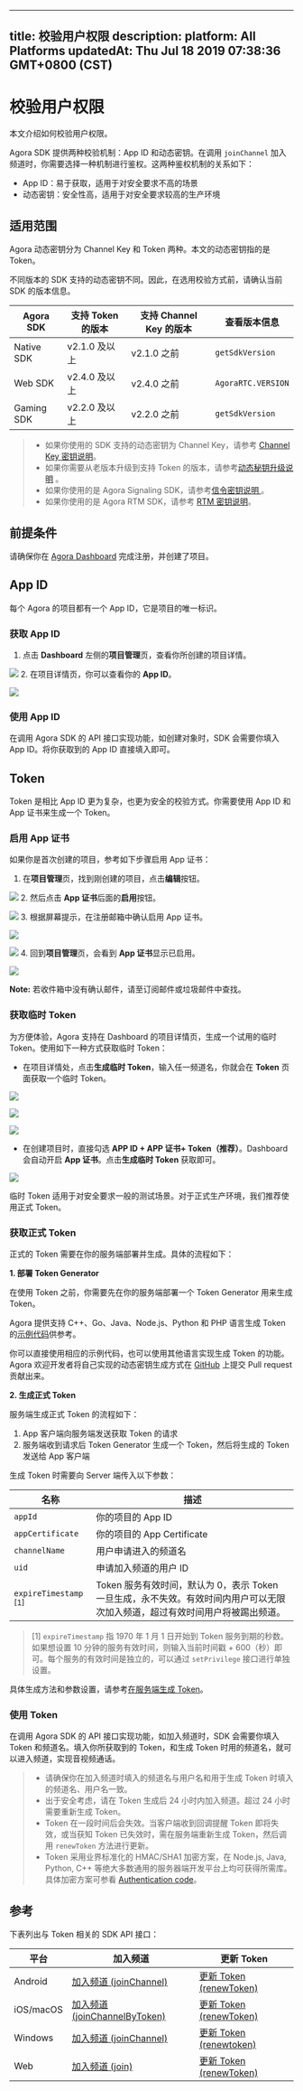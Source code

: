 
---
title: 校验用户权限
description: 
platform: All Platforms
updatedAt: Thu Jul 18 2019 07:38:36 GMT+0800 (CST)
---
# 校验用户权限
本文介绍如何校验用户权限。

Agora SDK 提供两种校验机制：App ID 和动态密钥。在调用 `joinChannel` 加入频道时，你需要选择一种机制进行鉴权。这两种鉴权机制的关系如下：

- App ID：易于获取，适用于对安全要求不高的场景
- 动态密钥：安全性高，适用于对安全要求较高的生产环境

## 适用范围

Agora 动态密钥分为 Channel Key 和 Token 两种。本文的动态密钥指的是 Token。

不同版本的 SDK 支持的动态密钥不同。因此，在选用校验方式前，请确认当前 SDK 的版本信息。

| Agora SDK  | 支持 Token 的版本 | 支持 Channel Key 的版本 | 查看版本信息       |
| ---------- | ----------------- | ----------------------- | ------------------ |
| Native SDK | v2.1.0 及以上     | v2.1.0 之前             | `getSdkVersion`    |
| Web SDK    | v2.4.0 及以上     | v2.4.0 之前             | `AgoraRTC.VERSION` |
| Gaming SDK | v2.2.0 及以上     | v2.2.0 之前             | `getSdkVersion`    |

> - 如果你使用的 SDK 支持的动态密钥为 Channel Key，请参考 [Channel Key 密钥说明](https://docs.agora.io/cn/Agora%20Platform/channel_key?platform=All%20Platform)。
> - 如果你需要从老版本升级到支持 Token 的版本，请参考[动态秘钥升级说明](../../cn/Agora%20Platform/token_migration.md) 。
> - 如果你使用的是 Agora Signaling SDK，请参考[信令密钥说明 ](https://docs.agora.io/cn/Agora%20Platform/key_signaling)。
> - 如果你使用的是 Agora RTM SDK，请参考 [RTM 密钥说明](https://docs.agora.io/cn/Real-time-Messaging/RTM_key?platform=All%20Platforms)。

## 前提条件

请确保你在  [Agora Dashboard](https://dashboard.agora.io/) 完成注册，并创建了项目。

<a name = "appid"></a>
## App ID

每个 Agora 的项目都有一个 App ID，它是项目的唯一标识。

### 获取 App ID

1. 点击 **Dashboard** 左侧的**项目管理**页，查看你所创建的项目详情。

![](https://web-cdn.agora.io/docs-files/1562926227232)
2. 在项目详情页，你可以查看你的 **App ID**。

![](https://web-cdn.agora.io/docs-files/1562926236498)

### 使用 App ID

在调用 Agora SDK 的 API 接口实现功能，如创建对象时，SDK 会需要你填入 App ID。将你获取到的 App ID 直接填入即可。

<a name = "Token"></a>
## Token

Token 是相比 App ID 更为复杂，也更为安全的校验方式。你需要使用 App ID 和 App 证书来生成一个 Token。

<a name = "appcertificate"></a>

### 启用 App 证书

如果你是首次创建的项目，参考如下步骤启用 App 证书：

1. 在**项目管理**页，找到刚创建的项目，点击**编辑**按钮。

![](https://web-cdn.agora.io/docs-files/1562926250060)
2. 然后点击 **App 证书**后面的**启用**按钮。

![](https://web-cdn.agora.io/docs-files/1562926258836)
3. 根据屏幕提示，在注册邮箱中确认启用 App 证书。

![](https://web-cdn.agora.io/docs-files/1562923340671)

![](https://web-cdn.agora.io/docs-files/1563156866765)
4. 回到**项目管理**页，会看到 **App 证书**显示已启用。

![](https://web-cdn.agora.io/docs-files/1562926274649)

**Note:** 若收件箱中没有确认邮件，请至订阅邮件或垃圾邮件中查找。

### 获取临时 Token

为方便体验，Agora 支持在 Dashboard 的项目详情页，生成一个试用的临时 Token。使用如下一种方式获取临时 Token：

* 在项目详情处，点击**生成临时 Token**，输入任一频道名，你就会在 **Token** 页面获取一个临时 Token。

![](https://web-cdn.agora.io/docs-files/1562926292439)

![](https://web-cdn.agora.io/docs-files/1562926298402)

![](https://web-cdn.agora.io/docs-files/1562926303571)
* 在创建项目时，直接勾选 **APP ID + APP 证书+ Token（推荐）**。Dashboard 会自动开启 **App 证书**。点击**生成临时 Token** 获取即可。

![](https://web-cdn.agora.io/docs-files/1562925509805)

临时 Token 适用于对安全要求一般的测试场景。对于正式生产环境，我们推荐使用正式 Token。

### 获取正式 Token

正式的 Token 需要在你的服务端部署并生成。具体的流程如下：

**1. 部署 Token Generator**

在使用 Token 之前，你需要先在你的服务端部署一个 Token Generator 用来生成 Token。

Agora 提供支持 C++、Go、Java、Node.js、Python 和 PHP 语言生成 Token 的[示例代码](https://github.com/AgoraIO/Tools/tree/master/DynamicKey/AgoraDynamicKey)供参考。

你可以直接使用相应的示例代码，也可以使用其他语言实现生成 Token 的功能。 Agora 欢迎开发者将自己实现的动态密钥生成方式在 [GitHub](https://github.com/AgoraIO/Tools/tree/master/DynamicKey/AgoraDynamicKey) 上提交 Pull request 贡献出来。

<a name = "Generate_Token"></a>

**2. 生成正式 Token**

服务端生成正式 Token 的流程如下：

1. App 客户端向服务端发送获取 Token 的请求
2. 服务端收到请求后 Token Generator 生成一个 Token，然后将生成的 Token 发送给 App 客户端

生成 Token 时需要向 Server 端传入以下参数：

<table>
<colgroup>
<col/>
<col/>
</colgroup>
<thead>
<tr><th>名称</th>
<th>描述</th>
</tr>
</thead>
<tbody>
<tr><td><code>appId</code></td>
<td>你的项目的 App ID</td>
</tr>
<tr><td><code>appCertificate</code></td>
<td>你的项目的 App Certificate</td>
</tr>
<tr><td><code>channelName</code></td>
<td>用户申请进入的频道名</td>
</tr>
<tr><td><code>uid</code> </td>
<td>申请加入频道的用户 ID</td>
</tr>
<tr><td><code>expireTimestamp</code>  <sup>[1]</sup></td>
<td>Token 服务有效时间，默认为 0，表示 Token 一旦生成，永不失效。有效时间内用户可以无限次加入频道，超过有效时间用户将被踢出频道。</td>
</tr>
</tbody>
</table>

> [1] `expireTimestamp` 指 1970 年 1 月 1 日开始到 Token 服务到期的秒数。如果想设置 10 分钟的服务有效时间，则输入当前时间戳 + 600（秒）即可。每个服务的有效时间是独立的，可以通过 `setPrivilege` 接口进行单独设置。


具体生成方法和参数设置，请参考[在服务端生成 Token](../../cn/null/token_server.md)。

### 使用 Token

在调用 Agora SDK 的 API 接口实现功能，如加入频道时，SDK 会需要你填入 Token 和频道名。填入你所获取到的 Token，和生成 Token 时用的频道名，就可以进入频道，实现音视频通话。

> - 请确保你在加入频道时填入的频道名与用户名和用于生成 Token 时填入的频道名、用户名一致。
> - 出于安全考虑，请在 Token 生成后 24 小时内加入频道。超过 24 小时需要重新生成 Token。
> - Token 在一段时间后会失效。当客户端收到回调提醒 Token 即将失效，或当获知 Token 已失效时，需在服务端重新生成 Token，然后调用 `renewToken` 方法进行更新。
> - Token 采用业界标准化的 HMAC/SHA1 加密方案，在 Node.js, Java, Python, C++ 等绝大多数通用的服务器端开发平台上均可获得所需库。具体加密方案可参看 [Authentication code](http://en.wikipedia.org/wiki/Hash-based_message_authentication_code)。

## 参考

下表列出与 Token 相关的 SDK API 接口：

<table>
<colgroup>
<col/>
<col/>
<col/>
</colgroup>
<thead>
<tr><th>平台</th>
<th>加入频道</th>
<th>更新 Token</th>
</tr>
</thead>
<tbody>
<tr><td>Android</td>
<td><a href="https://docs.agora.io/cn/Recording/API%20Reference/java/classio_1_1agora_1_1rtc_1_1_rtc_engine.html#a8b308c9102c08cb8dafb4672af1a3b4c"><span>加入频道 (joinChannel)</span></a></td>
<td><a href="https://docs.agora.io/cn/Recording/API%20Reference/java/classio_1_1agora_1_1rtc_1_1_rtc_engine.html#af1428905e5778a9ca209f64592b5bf80"><span>更新 Token (renewToken)</span></a></td>
</tr>
<tr><td>iOS/macOS</td>
<td><a href="https://docs.agora.io/cn/Recording/API%20Reference/oc/Classes/AgoraRtcEngineKit.html#//api/name/joinChannelByToken:channelId:info:uid:joinSuccess:"><span>加入频道 (joinChannelByToken)</span></a></td>
<td><a href="https://docs.agora.io/cn/Recording/API%20Reference/oc/Classes/AgoraRtcEngineKit.html#//api/name/renewToken:"><span>更新 Token (renewToken)</span></a></td>
</tr>
<tr><td>Windows</td>
<td><a href="https://docs.agora.io/cn/Recording/API%20Reference/cpp/classagora_1_1rtc_1_1_i_rtc_engine.html#adc937172e59bd2695ea171553a88188c"><span>加入频道 (joinChannel)</span></a></td>
<td><a href="https://docs.agora.io/cn/Recording/API%20Reference/cpp/classagora_1_1rtc_1_1_i_rtc_engine.html#a8f25b5ff97e2a070a69102e379295739"><span>更新 Token (renewtoken)</span></a></td>
</tr>
<tr><td>Web</td>
<td><a href="https://docs.agora.io/cn/Recording/API%20Reference/web/interfaces/agorartc.client.html#join"><span>加入频道 (join)</span></a></td>
<td><a href="https://docs.agora.io/cn/Recording/API%20Reference/web/interfaces/agorartc.client.html#renewtoken"><span>更新 Token (renewToken)</span></a></td>
</tr>
</tbody>
</table>
